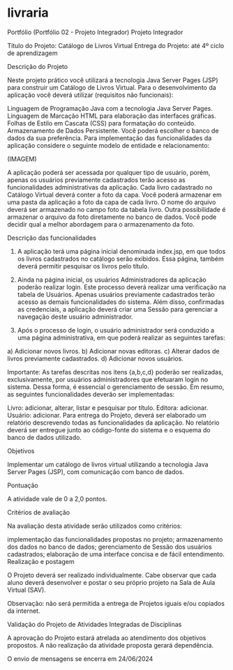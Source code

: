 # livraria

Portfólio (Portfólio 02 - Projeto Integrador)
Projeto Integrador

Título do Projeto: Catálogo de Livros Virtual
Entrega do Projeto: até 4º ciclo de aprendizagem

Descrição do Projeto

Neste projeto prático você utilizará a tecnologia Java Server Pages (JSP) para construir um Catálogo de Livros Virtual. Para o desenvolvimento da aplicação você deverá utilizar (requisitos não funcionais):

Linguagem de Programação Java com a tecnologia Java Server Pages.
Linguagem de Marcação HTML para elaboração das interfaces gráficas.
Folhas de Estilo em Cascata (CSS) para formatação do conteúdo.
Armazenamento de Dados Persistente. Você poderá escolher o banco de dados da sua preferência.
Para implementação das funcionalidades da aplicação considere o seguinte modelo de entidade e relacionamento:

(IMAGEM)

A aplicação poderá ser acessada por qualquer tipo de usuário, porém, apenas os usuários previamente cadastrados terão acesso as funcionalidades administrativas da aplicação.
Cada livro cadastrado no Catálogo Virtual deverá conter a foto da capa. Você poderá armazenar em uma pasta da aplicação a foto da capa de cada livro. O nome do arquivo deverá ser armazenado no campo foto da tabela livro. Outra possibilidade é armazenar o arquivo da foto diretamente no banco de dados. Você pode decidir qual a melhor abordagem para o armazenamento da foto.

Descrição das funcionalidades

1. A aplicação terá uma página inicial denominada index.jsp, em que todos os livros cadastrados no catálogo serão exibidos. Essa página, também deverá permitir pesquisar os livros pelo título.

2. Ainda na página inicial, os usuários Administradores da aplicação poderão realizar login. Este processo deverá realizar uma verificação na tabela de Usuários. Apenas usuários previamente cadastrados terão acesso as demais funcionalidades do sistema. Além disso, confirmadas as credenciais, a aplicação deverá criar uma Sessão para gerenciar a navegação deste usuário administrador.

3. Após o processo de login, o usuário administrador será conduzido a uma página administrativa, em que poderá realizar as seguintes tarefas:

a) Adicionar novos livros.
b) Adicionar novas editoras.
c) Alterar dados de livros previamente cadastrados.
d) Adicionar novos usuários.

Importante: As tarefas descritas nos itens {a,b,c,d} poderão ser realizadas, exclusivamente, por usuários administradores que efetuaram login no sistema. Dessa forma, é essencial o gerenciamento de sessão. Em resumo, as seguintes funcionalidades deverão ser  implementadas:

Livro: adicionar, alterar, listar e pesquisar por título.
Editora: adicionar.
Usuário: adicionar.
Para entrega do Projeto, deverá ser elaborado um relatório descrevendo todas as funcionalidades da aplicação. No relatório deverá ser entregue junto ao código-fonte do sistema e o esquema do banco de dados utilizado.

Objetivos

Implementar um catálogo de livros virtual utilizando a tecnologia Java Server Pages (JSP), com comunicação com banco de dados.

 

Pontuação

 

A atividade vale de 0 a 2,0 pontos.

 

Critérios de avaliação

Na avaliação desta atividade serão utilizados como critérios:

implementação das funcionalidades propostas no projeto;
armazenamento dos dados no banco de dados;
gerenciamento de Sessão dos usuários cadastrados;
elaboração de uma interface concisa e de fácil entendimento.
Realização e postagem

O Projeto deverá ser realizado individualmente. Cabe observar que cada aluno deverá desenvolver e postar o seu próprio projeto na Sala de Aula Virtual (SAV).

Observação: não será permitida a entrega de Projetos iguais e/ou copiados da internet.

Validação do Projeto de Atividades Integradas de Disciplinas

A aprovação do Projeto estará atrelada ao atendimento dos objetivos propostos. A não realização da atividade proposta gerará dependência.

 

O envio de mensagens se encerra em 24/06/2024